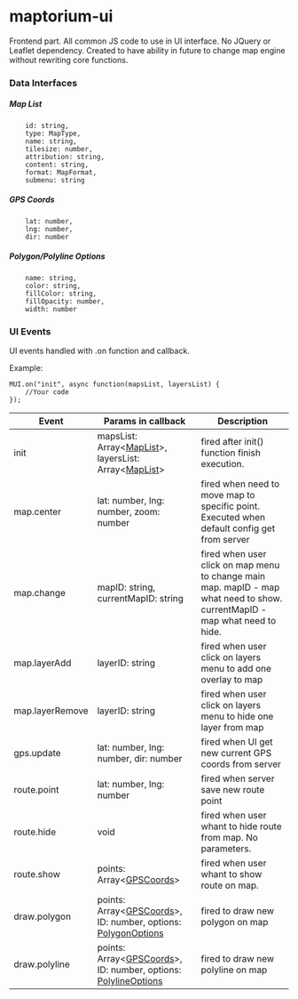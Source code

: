 # maptorium-ui

Frontend part. All common JS code to use in UI interface. No JQuery or Leaflet dependency. Created to have ability in future to change map engine without rewriting core functions.

### Data Interfaces
##### Map List
```
    id: string,
    type: MapType,
    name: string,
    tilesize: number,
    attribution: string,
    content: string,
    format: MapFormat,
    submenu: string
```
##### GPS Coords 
```
    lat: number,
    lng: number,
    dir: number
```
##### Polygon/Polyline Options
```
    name: string, 
    color: string, 
    fillColor: string, 
    fillOpacity: number, 
    width: number
```
### UI Events

UI events handled with .on function and callback.

Example:

```
MUI.on("init", async function(mapsList, layersList) {
    //Your code
});
```
| Event | Params in callback | Description |
|-|-|-|
| init | mapsList: Array<[MapList](#map-list)>, layersList: Array<[MapList](#map-list)> | fired after init() function finish execution. |
| map.center | lat: number, lng: number, zoom: number | fired when need to move map to specific point. Executed when default config get from server |
| map.change | mapID: string, currentMapID: string | fired when user click on map menu to change main map. mapID - map what need to show. currentMapID - map what need to hide. |
| map.layerAdd | layerID: string | fired when user click on layers menu to add one overlay to map |
| map.layerRemove | layerID: string | fired when user click on layers menu to hide one layer from map |
| gps.update | lat: number, lng: number, dir: number | fired when UI get new current GPS coords from server |
| route.point | lat: number, lng: number | fired when server save new route point | 
| route.hide | void | fired when user whant to hide route from map. No parameters. |
| route.show | points: Array<[GPSCoords](#gps-coords)> | fired when user whant to show route on map. |
| draw.polygon | points: Array<[GPSCoords](#gps-coords)>, ID: number, options: [PolygonOptions](#polygonpolyline-options) | fired to draw new polygon on map |
| draw.polyline | points: Array<[GPSCoords](#gps-coords)>, ID: number, options: [PolylineOptions](#polygonpolyline-options) | fired to draw new polyline on map |